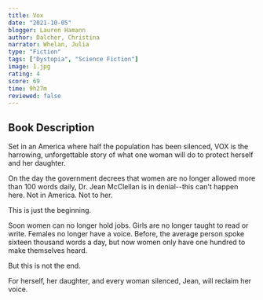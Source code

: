 ```yaml
---
title: Vox
date: "2021-10-05"
blogger: Lauren Hamann
author: Dalcher, Christina
narrator: Whelan, Julia
type: "Fiction"
tags: ["Dystopia", "Science Fiction"]
image: 1.jpg
rating: 4
score: 69
time: 9h27m
reviewed: false
---
```


## Book Description

Set in an America where half the population has been silenced, VOX is the harrowing, unforgettable story of what one woman will do to protect herself and her daughter.

On the day the government decrees that women are no longer allowed more than 100 words daily, Dr. Jean McClellan is in denial--this can't happen here. Not in America. Not to her.

This is just the beginning.

Soon women can no longer hold jobs. Girls are no longer taught to read or write. Females no longer have a voice. Before, the average person spoke sixteen thousand words a day, but now women only have one hundred to make themselves heard.

But this is not the end.

For herself, her daughter, and every woman silenced, Jean, will reclaim her voice.
